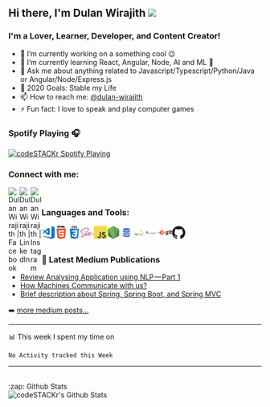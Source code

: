 ## Hi there, I'm Dulan Wirajith <img src="https://media.giphy.com/media/hvRJCLFzcasrR4ia7z/giphy.gif" width="25px">

<!-- [![Website](https://img.shields.io/website?label=codeSTACKr.com&style=for-the-badge&url=https%3A%2F%2Fcodestackr.com)](https://codestackr.com)
[![Twitter Follow](https://img.shields.io/twitter/follow/codeSTACKr?color=1DA1F2&logo=twitter&style=for-the-badge)](https://twitter.com/intent/follow?original_referer=https%3A%2F%2Fgithub.com%2FcodeSTACKr&screen_name=codeSTACKr) -->


### I'm a Lover, Learner, Developer, and Content Creator!

- 🔭 I’m currently working on a something cool 😉
- 🌱 I’m currently learning React, Angular, Node, AI and ML 🤣
- 💬 Ask me about anything related to Javascript/Typescript/Python/Java or Angular/Node/Express.js
- 🥅 2020 Goals: Stable my Life
- 📫 How to reach me: [@dulan-wirajith][linkedin]
- ⚡ Fun fact: I love to speak and play computer games

### Spotify Playing 🎧
[<img src="https://now-playing-codestackr.vercel.app/api/spotify-playing" alt="codeSTACKr Spotify Playing" width="350" />](https://open.spotify.com/user/swyqyimdc12jajde4vpwd2x1b)

### Connect with me:

[<img align="left" alt="Dulan Wirajith | Facebook" width="22px" src="https://cdn.jsdelivr.net/npm/simple-icons@v3/icons/facebook.svg" />][facebook]
[<img align="left" alt="Dulan Wirajith | LinkedIn" width="22px" src="https://cdn.jsdelivr.net/npm/simple-icons@v3/icons/linkedin.svg" />][linkedin]
[<img align="left" alt="Dulan Wirajith | Instagram" width="22px" src="https://cdn.jsdelivr.net/npm/simple-icons@v3/icons/medium.svg" />][medium]

<br />

### Languages and Tools:

<img align="left" alt="Visual Studio Code" width="26px" src="https://raw.githubusercontent.com/github/explore/80688e429a7d4ef2fca1e82350fe8e3517d3494d/topics/visual-studio-code/visual-studio-code.png" />
<img align="left" alt="HTML5" width="26px" src="https://raw.githubusercontent.com/github/explore/80688e429a7d4ef2fca1e82350fe8e3517d3494d/topics/html/html.png" />
<img align="left" alt="CSS3" width="26px" src="https://raw.githubusercontent.com/github/explore/80688e429a7d4ef2fca1e82350fe8e3517d3494d/topics/css/css.png" />
<img align="left" alt="Sass" width="26px" src="https://raw.githubusercontent.com/github/explore/80688e429a7d4ef2fca1e82350fe8e3517d3494d/topics/sass/sass.png" />
<img align="left" alt="JavaScript" width="26px" src="https://raw.githubusercontent.com/github/explore/80688e429a7d4ef2fca1e82350fe8e3517d3494d/topics/javascript/javascript.png" />
<img align="left" alt="Node.js" width="26px" src="https://raw.githubusercontent.com/github/explore/80688e429a7d4ef2fca1e82350fe8e3517d3494d/topics/nodejs/nodejs.png" />
<img align="left" alt="SQL" width="26px" src="https://raw.githubusercontent.com/github/explore/80688e429a7d4ef2fca1e82350fe8e3517d3494d/topics/sql/sql.png" />
<img align="left" alt="MySQL" width="26px" src="https://raw.githubusercontent.com/github/explore/80688e429a7d4ef2fca1e82350fe8e3517d3494d/topics/mysql/mysql.png" />
<img align="left" alt="MongoDB" width="26px" src="https://raw.githubusercontent.com/github/explore/80688e429a7d4ef2fca1e82350fe8e3517d3494d/topics/mongodb/mongodb.png" />
<img align="left" alt="Git" width="26px" src="https://raw.githubusercontent.com/github/explore/80688e429a7d4ef2fca1e82350fe8e3517d3494d/topics/git/git.png" />
<img align="left" alt="GitHub" width="26px" src="https://raw.githubusercontent.com/github/explore/78df643247d429f6cc873026c0622819ad797942/topics/github/github.png" />

<br>
<br>


### 📕 Latest Medium Publications

<!-- BLOG-POST-LIST:START -->
- [Review Analysing Application using NLP — Part 1](https://medium.com/analytics-vidhya/review-analysing-application-using-nlp-part-1-98cb45bf1779?source=rss-c45521f34cc4------2)
- [How Machines Communicate with us?](https://chatbotslife.com/how-machines-communicate-with-us-78d7170c8199?source=rss-c45521f34cc4------2)
- [Brief description about Spring, Spring Boot, and Spring MVC](https://medium.com/@dulanwirajith/brief-description-about-spring-spring-boot-and-spring-mvc-e65ac973dd1e?source=rss-c45521f34cc4------2)
<!-- BLOG-POST-LIST:END -->

<!-- BLOG-POST-LIST:START -->
<!-- - [Review Analysing Application using NLP — Part 1](https://medium.com/analytics-vidhya/review-analysing-application-using-nlp-part-1-98cb45bf1779)
- [How Machines Communicate with us?](https://chatbotslife.com/how-machines-communicate-with-us-78d7170c8199)
- [Brief description about Spring, Spring Boot, and Spring MVC](https://medium.com/@dulanwirajith/brief-description-about-spring-spring-boot-and-spring-mvc-e65ac973dd1e) -->
<!-- BLOG-POST-LIST:END -->

➡️ [more medium posts...](https://medium.com/@dulanwirajith)

---
📊 This week I spent my time on

<!--START_SECTION:waka-->
```text
No Activity tracked this Week
```
<!--END_SECTION:waka-->
---
<br>
<summary>:zap: Github Stats</summary>

<img align="left" alt="codeSTACKr's Github Stats" src="https://github-readme-stats.codestackr.vercel.app/api?username=DulanWirajith&show_icons=true&hide_border=true" />



[facebook]: https://www.facebook.com/dulan.wirajith
[medium]: https://medium.com/@dulanwirajith
[linkedin]: https://www.linkedin.com/in/dulan-wirajith
